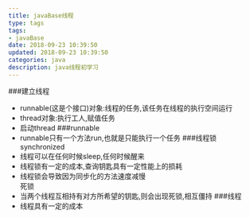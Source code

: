 ```yaml
---
title: javaBase线程
type: tags
tags:
- javaBase
date: 2018-09-23 10:39:50
updated: 2018-09-23 10:39:50
categories: java
description: java线程初学习
---
```

###建立线程
- runnable(这是个接口)对象:线程的任务,该任务在线程的执行空间运行
- thread对象:执行工人,赋值任务
- 启动thread
###runnable
- runnable只有一个方法run,也就是只能执行一个任务
###线程锁synchronized
- 线程可以在任何时候sleep,任何时候醒来
- 线程锁有一定的成本,查询钥匙具有一定性能上的损耗
- 线程锁会导致因为同步化的方法速度减慢   
死锁
- 当两个线程互相持有对方所希望的钥匙,则会出现死锁,相互僵持
###线程
- 线程具有一定的成本